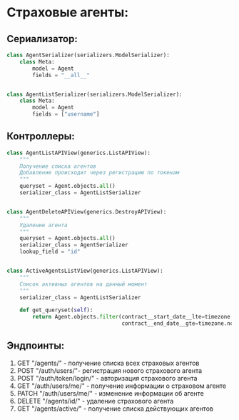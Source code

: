 # Страховые агенты:

## Сериализатор:
```python
class AgentSerializer(serializers.ModelSerializer):
    class Meta:
        model = Agent
        fields = "__all__"


class AgentListSerializer(serializers.ModelSerializer):
    class Meta:
        model = Agent
        fields = ["username"]
```

## Контроллеры:
```python
class AgentListAPIView(generics.ListAPIView):
    """
    Получение списка агентов
    Добавление происходит через регистрацию по токенам
    """
    queryset = Agent.objects.all()
    serializer_class = AgentListSerializer


class AgentDeleteAPIView(generics.DestroyAPIView):
    """
    Удаление агента
    """
    queryset = Agent.objects.all()
    serializer_class = AgentSerializer
    lookup_field = "id"


class ActiveAgentsListView(generics.ListAPIView):
    """
    Список активных агентов на данный момент
    """
    serializer_class = AgentListSerializer

    def get_queryset(self):
        return Agent.objects.filter(contract__start_date__lte=timezone.now(),
                                    contract__end_date__gte=timezone.now())
```

## Эндпоинты:
1. GET "/agents/" - получение списка всех страховых агентов
2. POST "/auth/users/"- регистрация нового страхового агента
3. POST "/auth/token/login/" - авторизация страхового агента
4. GET "/auth/users/me/" - получение информации о страховом агенте
5. PATCH "/auth/users/me/" - изменение информации об агенте
6. DELETE "/agents/id/" - удаление страхового агента
7. GET "/agents/active/" - получение списка действующих агентов